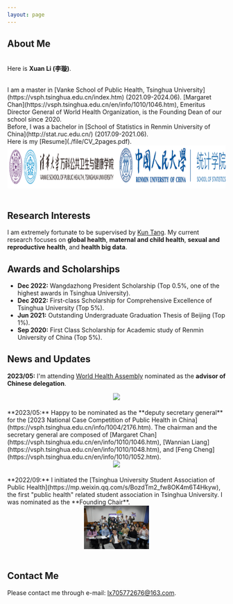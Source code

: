 ```yaml
---
layout: page
---
```


<!--<img src="https://i.postimg.cc/g0Fvn6PK/pic2.jpg" class="floatpic" wdith="500">-->
## About Me
<br>Here is **Xuan Li (李璇)**.

<br>
I am a master in [Vanke School of Public Health, Tsinghua University](https://vsph.tsinghua.edu.cn/index.htm) (2021.09-2024.06). [Margaret Chan](https://vsph.tsinghua.edu.cn/en/info/1010/1046.htm), Emeritus Director General of World Health Organization, is the Founding Dean of our school since 2020.

<br> 
Before, I was a bachelor in [School of Statistics in Renmin University of China](http://stat.ruc.edu.cn/) (2017.09-2021.06).

<br>
Here is my [Resume](./file/CV_2pages.pdf).
<div align=center>
<img src="/images/Schools.png" height=100>
</div>
<br>

## Research Interests
I am extremely fortunate to be supervised by [Kun Tang](https://vsph.tsinghua.edu.cn/en/info/1010/1047.htm). My current research focuses on **global health**, **maternal and child health**, **sexual and reproductive health**, and **health big data**.

## Awards and Scholarships

- **Dec 2022:** Wangdazhong President Scholarship (Top 0.5%, one of the highest awards in Tsinghua University).
- **Dec 2022:** First-class Scholarship for Comprehensive Excellence of Tsinghua University (Top 5%).
- **Jun 2021:** Outstanding Undergraduate Graduation Thesis of Beijing (Top 1%).
- **Sep 2020:** First Class Scholarship for Academic study of Renmin University of China (Top 5%).

## News and Updates
**2023/05:** I'm attending [World Health Assembly](https://www.who.int/about/governance/world-health-assembly/seventy-sixth-world-health-assembly) nominated as the **advisor of Chinese delegation**.
<div align=center>
<img src="/images/WHA.PNG" height=100>
</div>
<br>
**2023/05:** Happy to be nominated as the **deputy secretary general** for the [2023 National Case Competition of Public Health in China](https://vsph.tsinghua.edu.cn/info/1004/2176.htm). The chairman and the secretary general are composed of [Margaret Chan](https://vsph.tsinghua.edu.cn/en/info/1010/1046.htm), [Wannian Liang](https://vsph.tsinghua.edu.cn/en/info/1010/1048.htm), and [Feng Cheng](https://vsph.tsinghua.edu.cn/en/info/1010/1052.htm).
<div align=center>
<img src="/images/Case_3.png" height=100>
</div>
<br>
**2022/09:** I initiated the [Tsinghua University Student Association of Public Health](https://mp.weixin.qq.com/s/BozdTm2_fw8OK4m6T4Hkyw), the first "public health" related student association in Tsinghua University. I was nominated as the **Founding Chair**.
<div align=center>
<img src="/images/association1.png" height=100>
</div>
<br>

## Contact Me

Please contact me through e-mail: lx705772676@163.com.
